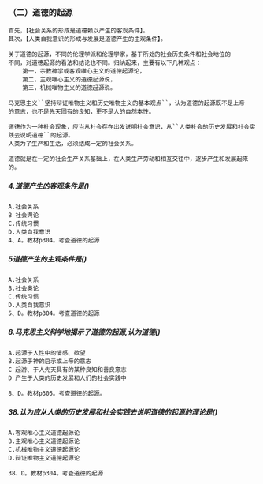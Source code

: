 ### （二）道德的起源
    首先，【社会关系的形成是道德赖以产生的客观条件】。
    其次，【人类自我意识的形成与发展是道德产生的主观条件】。
    
    关于道德的起源，不同的伦理学派和伦理学家，基于所处的社会历史条件和社会地位的
    不同，对道德起源的看法和结论也不同。归纳起来，主要有以下几种观点：
        第一，宗教神学或客观唯心主义的道德起源论，
        第二，主观唯心主义的道德起源说，
        第三，机械唯物主义的道德起源说。
        
    马克思主义``坚持辩证唯物主义和历史唯物主义的基本观点``，认为道德的起源既不是上帝
    的意志，也不是先天固有的良知，更不是人的自然本性。
    
    道德作为一种社会现象，应当从社会存在出发说明社会意识，从``人类社会的历史发展和社会实践去说明道德``的起源。
    人类为了生产和生活，必须结成一定的社会关系。
    
    道德就是在一定的社会生产关系基础上，在人类生产劳动和相互交往中，逐步产生和发展起来的。


##### 4.道德产生的客观条件是()
    A.社会关系
    B 社会舆论
    C.传统习惯
    D.人类自我意识
    4、A。教材p304。考查道德的起源
    
##### 5道德产生的主观条件是()
    A.社会关系
    B.社会奥论
    C.传统习惯
    D.人类自我意识
    5、D。教材p304。考查道德的起源

##### 8.马克思主义科学地揭示了道德的起源,认为道德()
    A.起源于人性中的情感、欲望
    B.起源于神的启示或上帝的意志
    C 起游、于人先天具有的某种良知和善良意志
    D 产生于人类的历史发展和人们的社会实践中
    
    8、D。教材p305。考查道德的起源。    

##### 38.认为应从人类的历史发展和社会实践去说明道德的起源的理论是()
    A.客观唯心主义道德起源论
    B.主观唯心主义道德起源论
    C.机械唯物主义道德起源论
    D.辩证唯物主义道德起源论
    
    38、D。教材p304。考查道德的起源


















    